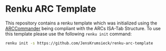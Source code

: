 # Renku ARC Template
This repository contains a renku template which was initialized using the [ARCCommander](https://github.com/nfdi4plants/ARCCommander) being compliant with the ARCs ISA-Tab Structure.
To use this template please use the following `renku init` command:

```bash
renku init -s https://github.com/JensKrumsieck/renku-arc-template
```